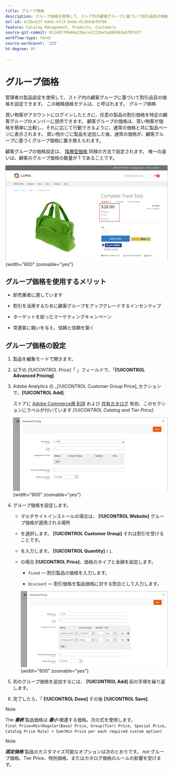 ```yaml
---
title: グループ価格
description: グループ価格を使用して、ストア内の顧客グループに基づいて割引品目の価格を設定する方法を説明します。
exl-id: bc5be23f-64eb-47c3-beda-01168abfbf96
feature: Catalog Management, Products, Customers
source-git-commit: 01148770946a236ece2122be5a88b963a0f07d1f
workflow-type: tm+mt
source-wordcount: '333'
ht-degree: 0%

---
```


# グループ価格

管理者の製品設定を使用して、ストア内の顧客グループに基づいて割引品目の価格を設定できます。 この戦略価格モデルは、と呼ばれます。 _グループ価格_.

買い物客がアカウントにログインしたときに、任意の製品の割引価格を特定の顧客グループのメンバーに提供できます。 顧客グループの価格は、買い物客が価格を簡単に比較し、それに応じて行動できるように、通常の価格と共に製品ページに表示されます。 買い物かごに製品を追加した後、通常の価格が、顧客グループに基づくグループ価格に置き換えられます。

顧客グループの価格設定は、 [階層型価格](product-price-tier.md) 同様の方法で設定されます。 唯一の違いは、顧客のグループ価格の数量が 1 であることです。

![顧客グループの割引](./assets/storefront-price-group.png){width="600" zoomable="yes"}

## グループ価格を使用するメリット

- 卸売業者に適しています

- 割引を活用するために顧客グループをアップグレードするインセンティブ

- ターゲットを絞ったマーケティングキャンペーン

- 常連客に報いを与え、信頼と信頼を築く

## グループ価格の設定

1. 製品を編集モードで開きます。

1. 以下の _[!UICONTROL Price]_「 」フィールドで、「**[!UICONTROL Advanced Pricing]**.

1. Adobe Analytics の _[!UICONTROL Customer Group Price]_セクションで、**[!UICONTROL Add]**.

   ストアに [Adobe Commerce用 B2B](../b2b/introduction.md) および [共有カタログ](../b2b/catalog-shared.md) 有効、このセクションにラベルが付いています _[!UICONTROL Catalog and Tier Price]_.

   ![高度な価格](./assets/product-price-group.png){width="600" zoomable="yes"}

1. グループ価格を設定します。

   - マルチサイトインストールの場合は、 **[!UICONTROL Website]** グループ価格が適用される場所

   - を選択します。 **[!UICONTROL Customer Group]** それは割引を受けることです。

   - を入力します。 **[!UICONTROL Quantity]** / `1`.

   - の場合 **[!UICONTROL Price]**、価格のタイプと金額を設定します。

      - `Fixed`  — 割引製品の価格を入力します。

      - `Discount`  — 割引価格を製品価格に対する割合として入力します。

     ![顧客グループの価格](./assets/product-price-group-discount.png){width="600" zoomable="yes"}

1. 別のグループ価格を追加するには、 **[!UICONTROL Add]** 前の手順を繰り返します。

1. 完了したら、「 **[!UICONTROL Done]** その後 **[!UICONTROL Save]**.

>[!NOTE]
>
>The **_最終_** 製品価格は **_最小_** 関連する価格。次の式を使用します。 <br/>`Final Price=Min(Regular(Base) Price, Group(Tier) Price, Special Price, Catalog Price Rule) + Sum(Min Price per each required custom option)`

>[!NOTE]
>
>**_固定価格_** 製品のカスタマイズ可能なオプションは次のとおりです。 _not_ グループ価格、Tier Price、特別価格、またはカタログ価格のルールの影響を受けます。
